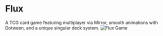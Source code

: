 # Flux
A TCG card game featuring multiplayer via Mirror, smooth animations with Dotween, and a unique singular deck system. 
![Flux Game](https://cdn.discordapp.com/attachments/1102647550168801350/1102647593751826472/FluxNoCredits.png)
